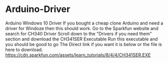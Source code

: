 # Arduino-Driver
Arduino Windows 10 Driver
If you bought a cheap clone Arduino and need a driver for Windoze then this should work.
Go to the Sparkfun website and search for CH340 Driver
Scroll down to the "Drivers if you need them" section and download the CH341SER Executable
Run this executable and you should be good to go
The Direct link if you want it is below or the file is here to download.
https://cdn.sparkfun.com/assets/learn_tutorials/8/4/4/CH341SER.EXE
